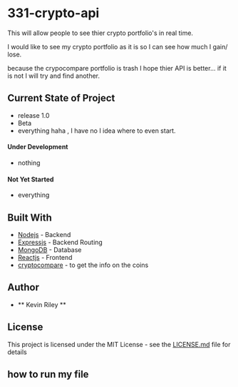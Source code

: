# 331-crypto-api
This will allow people to see thier crypto portfolio's in real time. 

I would like to see my crypto portfolio as it is so I can see how much I gain/ lose.

because the crypocompare portfolio is trash I hope thier API is better... if it is not I will try and find another. 

## Current State of Project
* release 1.0
*  Beta
* everything haha , I have no I idea where to even start. 

#### Under Development
*  nothing

#### Not Yet Started
* everything


## Built With

* [Nodejs](https://nodejs.org/en/docs/) - Backend
* [Expressjs](http://expressjs.com/en/4x/api.html) - Backend Routing
* [MongoDB](https://docs.mongodb.com/) - Database
* [Reactjs](https://reactjs.org/) - Frontend
* [cryptocompare](https://www.cryptocompare.com/api/#introduction) - to get the info on the coins

## Author

* **  Kevin Riley **

## License

This project is licensed under the MIT License - see the [LICENSE.md](LICENSE.md) file for details


## how to run my file

